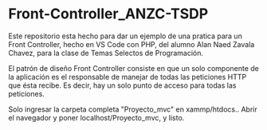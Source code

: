 # Front-Controller_ANZC-TSDP

Este repositorio esta hecho para dar un ejemplo de una pratica para un Front Controller, 
hecho en VS Code con PHP, del alumno Alan Naed Zavala Chavez, para la clase de Temas Selectos 
de Programación.

El patrón de diseño Front Controller consiste en que un solo componente de la aplicación es el 
responsable de manejar de todas las peticiones HTTP que ésta recibe. Es decir, hay un solo punto 
de acceso para todas las peticiones.

Solo ingresar la carpeta completa "Proyecto_mvc" en xammp/htdocs..
Abrir el navegador y poner localhost/Proyecto_mvc, y listo.
